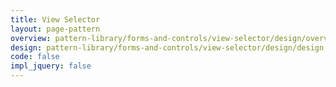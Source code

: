 ```yaml
---
title: View Selector
layout: page-pattern
overview: pattern-library/forms-and-controls/view-selector/design/overview.md
design: pattern-library/forms-and-controls/view-selector/design/design.md
code: false
impl_jquery: false
---
```

